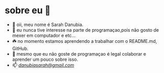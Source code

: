 # sobre eu :cactus:

- 👋 oii, meu nome é Sarah Danubia.
- 👀 eu nunca tive interesse na parte de programaçao,pois não gosto de mexer em computador e etc...
- :shamrock: no momento estamos aprendendo a trabalhar com o README.md, GitHub.
- :speech_balloon: mesmo que eu não goste de programaçao é legal colaborar e aprender um pouco sobre isso.
- 📫 *danubiasarah@gmail.com*

<!---
danubiasarahh/danubiasarahh is a ✨ special ✨ repository because its `README.md` (this file) appears on your GitHub profile.
You can click the Preview link to take a look at your changes.
--->
